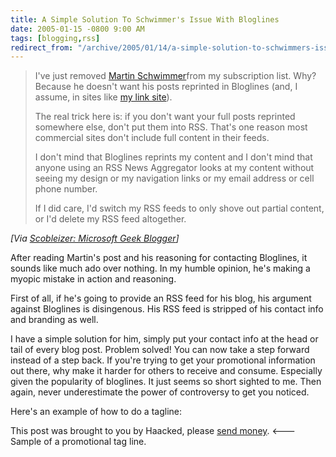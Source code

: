 ```yaml
---
title: A Simple Solution To Schwimmer's Issue With Bloglines
date: 2005-01-15 -0800 9:00 AM
tags: [blogging,rss]
redirect_from: "/archive/2005/01/14/a-simple-solution-to-schwimmers-issue-with-bloglines.aspx/"
---
```


> I've just removed [Martin
> Schwimmer](http://trademark.blog.us/blog/2005/01/14.html)from my
> subscription list. Why? Because he doesn't want his posts reprinted in
> Bloglines (and, I assume, in sites like [my link
> site](http://www.kunal.org/scoble)).
>
> The real trick here is: if you don't want your full posts reprinted
> somewhere else, don't put them into RSS. That's one reason most
> commercial sites don't include full content in their feeds.
>
> I don't mind that Bloglines reprints my content and I don't mind that
> anyone using an RSS News Aggregator looks at my content without seeing
> my design or my navigation links or my email address or cell phone
> number.
>
> If I did care, I'd switch my RSS feeds to only shove out partial
> content, or I'd delete my RSS feed altogether.

*[Via [Scobleizer: Microsoft Geek
Blogger](http://radio.weblogs.com/0001011/2005/01/15.html#a9204)]*

After reading Martin's post and his reasoning for contacting Bloglines,
it sounds like much ado over nothing. In my humble opinion, he's making
a myopic mistake in action and reasoning.

First of all, if he's going to provide an RSS feed for his blog, his
argument against Bloglines is disingenous. His RSS feed is stripped of
his contact info and branding as well.

I have a simple solution for him, simply put your contact info at the
head or tail of every blog post. Problem solved! You can now take a step
forward instead of a step back. If you're trying to get your promotional
information out there, why make it harder for others to receive and
consume. Especially given the popularity of bloglines. It just seems so
short sighted to me. Then again, never underestimate the power of
controversy to get you noticed.

Here's an example of how to do a tagline:

This post was brought to you by Haacked, please [send
money](http://www.paypal.com/). \<--- Sample of a promotional tag line.

